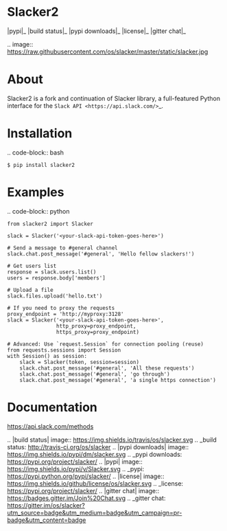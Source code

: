 # Slacker2


|pypi|_
|build status|_
|pypi downloads|_
|license|_
|gitter chat|_

.. image:: https://raw.githubusercontent.com/os/slacker/master/static/slacker.jpg

About
=====

Slacker2 is a fork and continuation of Slacker library, a full-featured Python interface for the `Slack API
<https://api.slack.com/>`_.

Installation
============

.. code-block:: bash

    $ pip install slacker2

Examples
========
.. code-block:: python

    from slacker2 import Slacker

    slack = Slacker('<your-slack-api-token-goes-here>')

    # Send a message to #general channel
    slack.chat.post_message('#general', 'Hello fellow slackers!')

    # Get users list
    response = slack.users.list()
    users = response.body['members']

    # Upload a file
    slack.files.upload('hello.txt')

    # If you need to proxy the requests
    proxy_endpoint = 'http://myproxy:3128'
    slack = Slacker('<your-slack-api-token-goes-here>',
                    http_proxy=proxy_endpoint,
                    https_proxy=proxy_endpoint)

    # Advanced: Use `request.Session` for connection pooling (reuse)
    from requests.sessions import Session
    with Session() as session:
        slack = Slacker(token, session=session)
        slack.chat.post_message('#general', 'All these requests')
        slack.chat.post_message('#general', 'go through')
        slack.chat.post_message('#general', 'a single https connection')


Documentation
=============

https://api.slack.com/methods


.. |build status| image:: https://img.shields.io/travis/os/slacker.svg
.. _build status: http://travis-ci.org/os/slacker
.. |pypi downloads| image:: https://img.shields.io/pypi/dm/slacker.svg
.. _pypi downloads: https://pypi.org/project/slacker/
.. |pypi| image:: https://img.shields.io/pypi/v/Slacker.svg
.. _pypi: https://pypi.python.org/pypi/slacker/
.. |license| image:: https://img.shields.io/github/license/os/slacker.svg
.. _license: https://pypi.org/project/slacker/
.. |gitter chat| image:: https://badges.gitter.im/Join%20Chat.svg
.. _gitter chat: https://gitter.im/os/slacker?utm_source=badge&utm_medium=badge&utm_campaign=pr-badge&utm_content=badge
